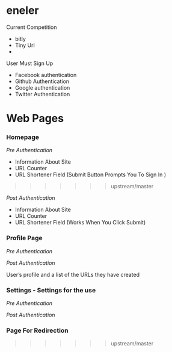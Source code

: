 # eneler

Current Competition
- bitly
- Tiny Url
- 

User Must Sign Up 
- Facebook authentication
- Github Authentication
- Google authentication
- Twitter Authentication

# Web Pages
### Homepage 

*Pre Authentication*
- Information About Site
- URL Counter
- URL Shortener Field (Submit Button Prompts You To Sign In )
>>>>>>> upstream/master

*Post Authentication* 
- Information About Site
- URL Counter
- URL Shortener Field (Works When You Click Submit)

### Profile Page 
*Pre Authentication*


*Post Authentication*

User’s profile and a list of the URLs they have created

### Settings - Settings for the use
*Pre Authentication*

*Post Authentication*


### Page For Redirection
>>>>>>> upstream/master

